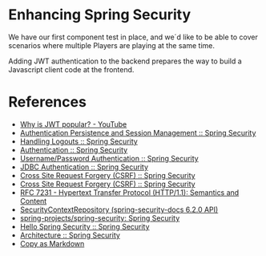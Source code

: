 # Enhancing Spring Security

We have our first component test in place, and we´d like to be able to cover scenarios where multiple Players are playing at the same time.

Adding JWT authentication to the backend prepares the way to build a Javascript client code at the frontend.


# References

- [Why is JWT popular? - YouTube](https://www.youtube.com/watch?v=P2CPd9ynFLg&ab_channel=ByteByteGo)
- [Authentication Persistence and Session Management :: Spring Security](https://docs.spring.io/spring-security/reference/servlet/authentication/session-management.html)
- [Handling Logouts :: Spring Security](https://docs.spring.io/spring-security/reference/servlet/authentication/logout.html)
- [Authentication :: Spring Security](https://docs.spring.io/spring-security/reference/servlet/authentication/index.html)
- [Username/Password Authentication :: Spring Security](https://docs.spring.io/spring-security/reference/servlet/authentication/passwords/index.html#servlet-authentication-unpwd)
- [JDBC Authentication :: Spring Security](https://docs.spring.io/spring-security/reference/servlet/authentication/passwords/jdbc.html)
- [Cross Site Request Forgery (CSRF) :: Spring Security](https://docs.spring.io/spring-security/reference/servlet/exploits/csrf.html)
- [Cross Site Request Forgery (CSRF) :: Spring Security](https://docs.spring.io/spring-security/reference/features/exploits/csrf.html#csrf-protection-read-only)
- [RFC 7231 - Hypertext Transfer Protocol (HTTP/1.1): Semantics and Content](https://datatracker.ietf.org/doc/html/rfc7231#section-4.2.1)
- [SecurityContextRepository (spring-security-docs 6.2.0 API)](https://docs.spring.io/spring-security/site/docs/current/api/org/springframework/security/web/context/SecurityContextRepository.html)
- [spring-projects/spring-security: Spring Security](https://github.com/spring-projects/spring-security)
- [Hello Spring Security :: Spring Security](https://docs.spring.io/spring-security/reference/servlet/getting-started.html)
- [Architecture :: Spring Security](https://docs.spring.io/spring-security/reference/servlet/architecture.html)
- [Copy as Markdown](https://chromewebstore.google.com/detail/copy-as-markdown/fkeaekngjflipcockcnpobkpbbfbhmdn)